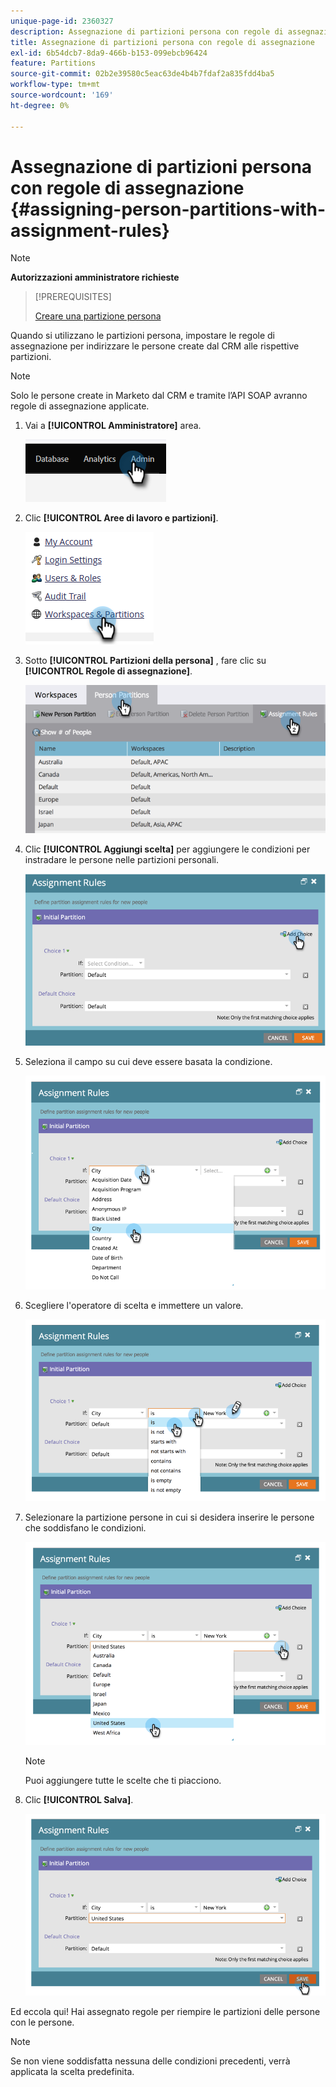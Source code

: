 ```yaml
---
unique-page-id: 2360327
description: Assegnazione di partizioni persona con regole di assegnazione - Documenti Marketo - Documentazione del prodotto
title: Assegnazione di partizioni persona con regole di assegnazione
exl-id: 6b54dcb7-8da9-466b-b153-099ebcb96424
feature: Partitions
source-git-commit: 02b2e39580c5eac63de4b4b7fdaf2a835fdd4ba5
workflow-type: tm+mt
source-wordcount: '169'
ht-degree: 0%

---
```


# Assegnazione di partizioni persona con regole di assegnazione {#assigning-person-partitions-with-assignment-rules}

>[!NOTE]
>
>**Autorizzazioni amministratore richieste**

>[!PREREQUISITES]
>
>[Creare una partizione persona](/help/marketo/product-docs/administration/workspaces-and-person-partitions/create-a-person-partition.md)

Quando si utilizzano le partizioni persona, impostare le regole di assegnazione per indirizzare le persone create dal CRM alle rispettive partizioni.

>[!NOTE]
>
>Solo le persone create in Marketo dal CRM e tramite l’API SOAP avranno regole di assegnazione applicate.

1. Vai a **[!UICONTROL Amministratore]** area.

   ![](assets/assigning-person-partitions-with-assignment-rules-1.png)

1. Clic **[!UICONTROL Aree di lavoro e partizioni]**.

   ![](assets/assigning-person-partitions-with-assignment-rules-2.png)

1. Sotto **[!UICONTROL Partizioni della persona]** , fare clic su **[!UICONTROL Regole di assegnazione]**.

   ![](assets/assigning-person-partitions-with-assignment-rules-3.png)

1. Clic **[!UICONTROL Aggiungi scelta]** per aggiungere le condizioni per instradare le persone nelle partizioni personali.

   ![](assets/assigning-person-partitions-with-assignment-rules-4.png)

1. Seleziona il campo su cui deve essere basata la condizione.

   ![](assets/assigning-person-partitions-with-assignment-rules-5.png)

1. Scegliere l&#39;operatore di scelta e immettere un valore.

   ![](assets/assigning-person-partitions-with-assignment-rules-6.png)

1. Selezionare la partizione persone in cui si desidera inserire le persone che soddisfano le condizioni.

   ![](assets/assigning-person-partitions-with-assignment-rules-7.png)

   >[!NOTE]
   >
   >Puoi aggiungere tutte le scelte che ti piacciono.

1. Clic **[!UICONTROL Salva]**.

   ![](assets/assigning-person-partitions-with-assignment-rules-8.png)

Ed eccola qui! Hai assegnato regole per riempire le partizioni delle persone con le persone.

>[!NOTE]
>
>Se non viene soddisfatta nessuna delle condizioni precedenti, verrà applicata la scelta predefinita.
